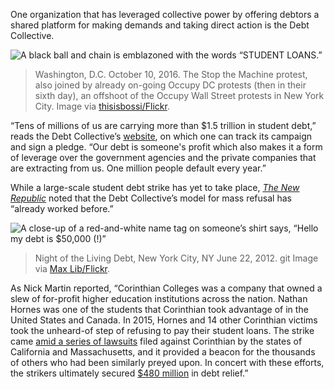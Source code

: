 One organization that has leveraged collective power by offering debtors a shared platform for making demands and taking direct action is the Debt Collective.

![A black ball and chain is emblazoned with the words “STUDENT LOANS.”](/assets/images/actions/debt-strikes/student-loan-strike/ball-and-chain.jpg)
> Washington, D.C. October 10, 2016. The Stop the Machine protest, also joined by already on-going Occupy DC protests (then in their sixth day), an offshoot of the Occupy Wall Street protests in New York City. Image via [thisisbossi/Flickr](https://www.flickr.com/photos/thisisbossi/).


“Tens of millions of us are carrying more than $1.5 trillion in student debt,” reads the Debt Collective’s [website](https://strike.debtcollective.org/), on which one can track its campaign and sign a pledge. “Our debt is someone's profit which also makes it a form of leverage over the government agencies and the private companies that are extracting from us. One million people default every year.”

While a large-scale student debt strike has yet to take place, [*The New Republic*](https://newrepublic.com/article/156468/radical-possibilities-not-paying-student-loans) noted that the Debt Collective’s model for mass refusal has “already worked before.”

![A close-up of a red-and-white name tag on someone’s shirt says, “Hello my debt is $50,000 (!)”](/assets/images/actions/debt-strikes/student-loan-strike/my-debt-is.jpg)
> Night of the Living Debt, New York City, NY June 22, 2012. git Image via [Max Lib/Flickr](https://www.flickr.com/photos/68294660@N06/).

As Nick Martin reported, “Corinthian Colleges was a company that owned a slew of for-profit higher education institutions across the nation. Nathan Hornes was one of the students that Corinthian took advantage of in the United States and Canada. In 2015, Hornes and 14 other Corinthian victims took the unheard-of step of refusing to pay their student loans. The strike came [amid a series of lawsuits](https://www.newyorker.com/business/currency/student-debt-revolt-begins) filed against Corinthian by the states of California and Massachusetts, and it provided a beacon for the thousands of others who had been similarly preyed upon. In concert with these efforts, the strikers ultimately secured [$480 million](https://www.consumerfinance.gov/about-us/newsroom/cfpb-secures-480-million-in-debt-relief-for-current-and-former-corinthian-students/) in debt relief.”
